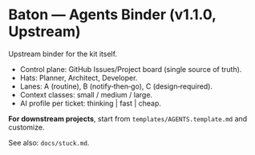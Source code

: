 # Baton — Agents Binder (v1.1.0, Upstream)

Upstream binder for the kit itself.

- Control plane: GitHub Issues/Project board (single source of truth).
- Hats: Planner, Architect, Developer.
- Lanes: A (routine), B (notify‑then‑go), C (design‑required).
- Context classes: small / medium / large.
- AI profile per ticket: thinking | fast | cheap.

**For downstream projects**, start from `templates/AGENTS.template.md` and customize.

See also: `docs/stuck.md`.
